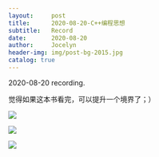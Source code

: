 ```yaml
---
layout:     post
title:      2020-08-20-C++编程思想
subtitle:   Record
date:       2020-08-20
author:     Jocelyn
header-img: img/post-bg-2015.jpg
catalog: true
---
```


2020-08-20 recording.

觉得如果这本书看完，可以提升一个境界了；）

![](https://tva1.sinaimg.cn/large/007S8ZIlly1ghxoo6y5qoj30u012t7l9.jpg)

![](https://tva1.sinaimg.cn/large/007S8ZIlly1ghxoo68v54j30u012t7ki.jpg)

![](https://tva1.sinaimg.cn/large/007S8ZIlly1ghxoo5ie62j30u012t7az.jpg)


